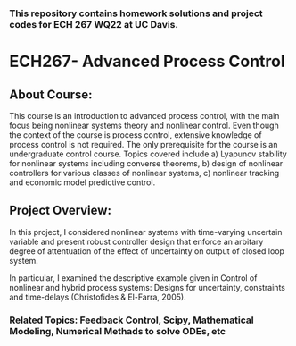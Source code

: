 ### This repository contains homework solutions and project codes for ECH 267 WQ22 at UC Davis.

# ECH267- Advanced Process Control

## About Course: 

This course is an introduction to advanced process control, with the main focus being nonlinear systems theory and nonlinear control. Even though the context of the course is process control, extensive knowledge of process control is not required. The only prerequisite for the course is an undergraduate control course. Topics covered include a) Lyapunov stability for nonlinear systems including converse theorems, b) design of nonlinear controllers for various classes of nonlinear systems, c) nonlinear tracking and economic model predictive control.

## Project Overview:

In this project, I considered nonlinear systems with time-varying uncertain variable and present robust controller design that enforce an arbitary degree of attentuation of the effect of uncertainty on output of closed loop system.

In particular, I examined the descriptive example given in Control of nonlinear and hybrid process systems: Designs for uncertainty, constraints and time-delays (Christofides & El-Farra, 2005).

### Related Topics: Feedback Control, Scipy, Mathematical Modeling, Numerical Methads to solve ODEs, etc
